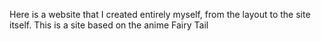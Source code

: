 Here is a website that I created entirely myself, from the layout to the site itself. This is a site based on the anime Fairy Tail